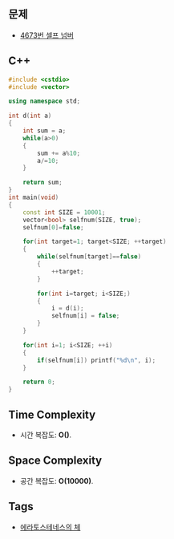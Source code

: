 ## 문제
- [4673번 셀프 넘버](https://www.acmicpc.net/problem/4673)

## C++
```cpp
#include <cstdio>
#include <vector>

using namespace std;

int d(int a)
{
	int sum = a;
	while(a>0)
	{
		sum += a%10;
		a/=10;
	}

	return sum;
}
int main(void)
{
	const int SIZE = 10001;
	vector<bool> selfnum(SIZE, true);
	selfnum[0]=false;

	for(int target=1; target<SIZE; ++target)
	{
		while(selfnum[target]==false)
		{
			++target;
		}

		for(int i=target; i<SIZE;)
		{
			i = d(i);
			selfnum[i] = false;
		}
	}

	for(int i=1; i<SIZE; ++i)
	{
		if(selfnum[i]) printf("%d\n", i);
	}

	return 0;
}
```

## Time Complexity
- 시간 복잡도: <b>O()</b>.

## Space Complexity
- 공간 복잡도: <b>O(10000)</b>.

## Tags
- [에라토스테네스의 체](https://github.com/myoi-oj/baekjoon-oj#sieve)
